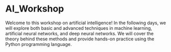 # AI_Workshop
Welcome to this workshop on artificial intelligence! In the following days, we will explore both basic and advanced techniques in machine learning, artificial neural networks, and deep neural networks. We will cover the theory behind these methods and provide hands-on practice using the Python programming language.

